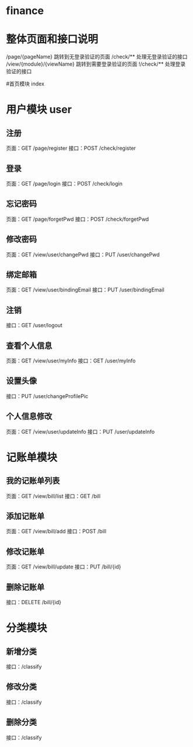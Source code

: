 # finance

# 整体页面和接口说明
/page/{pageName}	跳转到无登录验证的页面
/check/**			处理无登录验证的接口
/view/{module}/{viewName}	跳转到需要登录验证的页面
!/check/**			处理登录验证的接口

#首页模块 index


# 用户模块 user

## 注册
页面：GET /page/register
接口：POST /check/register

## 登录
页面：GET /page/login
接口：POST /check/login

## 忘记密码
页面：GET /page/forgetPwd
接口：POST /check/forgetPwd

## 修改密码
页面：GET /view/user/changePwd
接口：PUT /user/changePwd

## 绑定邮箱
页面：GET /view/user/bindingEmail
接口：PUT /user/bindingEmail

## 注销
接口：GET /user/logout

## 查看个人信息
页面：GET /view/user/myInfo
接口：GET /user/myInfo

## 设置头像
接口：PUT /user/changeProfilePic

## 个人信息修改
页面：GET /view/user/updateInfo
接口：PUT /user/updateInfo


# 记账单模块

## 我的记账单列表
页面：GET /view/bill/list
接口：GET /bill

## 添加记账单
页面：GET /view/bill/add
接口：POST /bill

## 修改记账单
页面：GET /view/bill/update
接口：PUT /bill/{id}

## 删除记账单
接口：DELETE /bill/{id}


# 分类模块

## 新增分类
接口：/classify

## 修改分类
接口：/classify

## 删除分类
接口：/classify
